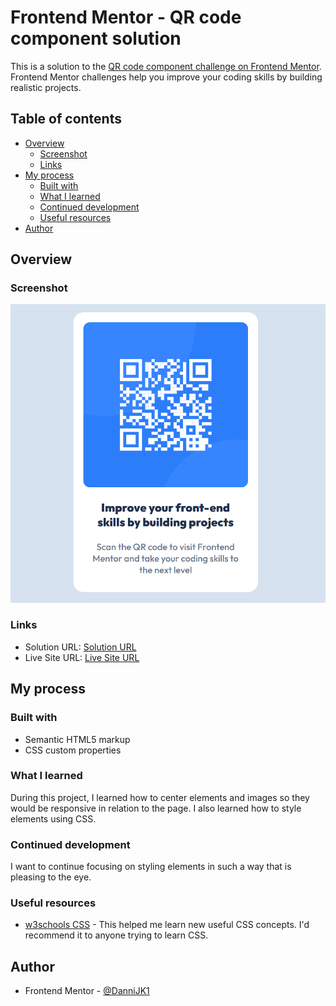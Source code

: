 # Frontend Mentor - QR code component solution

This is a solution to the [QR code component challenge on Frontend Mentor](https://www.frontendmentor.io/challenges/qr-code-component-iux_sIO_H). Frontend Mentor challenges help you improve your coding skills by building realistic projects. 

## Table of contents

- [Overview](#overview)
  - [Screenshot](#screenshot)
  - [Links](#links)
- [My process](#my-process)
  - [Built with](#built-with)
  - [What I learned](#what-i-learned)
  - [Continued development](#continued-development)
  - [Useful resources](#useful-resources)
- [Author](#author)

## Overview

### Screenshot

![QR Code Challenge Screenshot](challenge-screenshot.png)

### Links

- Solution URL: [Solution URL](https://github.com/DanniJK1/QR-Code-Challenge)
- Live Site URL: [Live Site URL](https://dannijk1.github.io/QR-Code-Challenge/)

## My process

### Built with

- Semantic HTML5 markup
- CSS custom properties

### What I learned

During this project, I learned how to center elements and images so they would be responsive in relation to the page. I also learned how to style elements using CSS.

### Continued development

I want to continue focusing on styling elements in such a way that is pleasing to the eye.

### Useful resources

- [w3schools CSS](https://www.w3schools.com/w3css/defaulT.asp) - This helped me learn new useful CSS concepts. I'd recommend it to anyone trying to learn CSS.

## Author

- Frontend Mentor - [@DanniJK1](https://www.frontendmentor.io/profile/DanniJK1)
